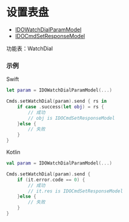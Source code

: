 # 设置表盘
* [IDOWatchDialParamModel](../model/IDOWatchDialParamModel.md)
* [IDOCmdSetResponseModel](../model/IDOCmdSetResponseModel.md)

功能表：WatchDial

### 示例

Swift
```swift
let param = IDOWatchDialParamModel(...)

Cmds.setWatchDial(param).send { rs in
    if case .success(let obj) = rs {
        // 成功
        // obj is IDOCmdSetResponseModel
    }else {
        // 失败
    }
}
```

Kotlin
```kotlin
val param = IDOWatchDialParamModel(...)

Cmds.setWatchDial(param).send {
    if (it.error.code == 0) {
        // 成功
        // it.res is IDOCmdSetResponseModel
    }else {
        // 失败
    }
}
```
